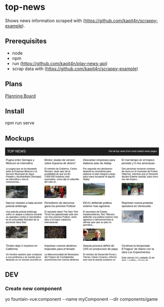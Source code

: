 # top-news
Shows news information scraped with (https://github.com/kapit4n/scrappy-example).

## Prerequisites
* node
* npm
* run (https://github.com/kapit4n/play-news-api)
* scrap data with (https://github.com/kapit4n/scrappy-example)

## Plans
[Planning Board](https://github.com/kapit4n/top-news/projects/1)

## Install
npm run serve

## Mockups
![Top News](https://github.com/kapit4n/top-news/raw/master/mockups/top_news.png)

## DEV
### Create new component
yo fountain-vue:component --name myComponent --dir components/game
